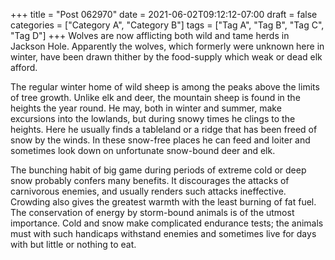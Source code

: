 +++
title = "Post 062970"
date = 2021-06-02T09:12:12-07:00
draft = false
categories = ["Category A", "Category B"]
tags = ["Tag A", "Tag B", "Tag C", "Tag D"]
+++
Wolves are now afflicting both wild and tame herds in Jackson Hole. Apparently the wolves, which formerly were unknown here in winter, have been drawn thither by the food-supply which weak or dead elk afford.

The regular winter home of wild sheep is among the peaks above the limits of tree growth. Unlike elk and deer, the mountain sheep is found in the heights the year round. He may, both in winter and summer, make excursions into the lowlands, but during snowy times he clings to the heights. Here he usually finds a tableland or a ridge that has been freed of snow by the winds. In these snow-free places he can feed and loiter and sometimes look down on unfortunate snow-bound deer and elk.

The bunching habit of big game during periods of extreme cold or deep snow probably confers many benefits. It discourages the attacks of carnivorous enemies, and usually renders such attacks ineffective. Crowding also gives the greatest warmth with the least burning of fat fuel. The conservation of energy by storm-bound animals is of the utmost importance. Cold and snow make complicated endurance tests; the animals must with such handicaps withstand enemies and sometimes live for days with but little or nothing to eat.
